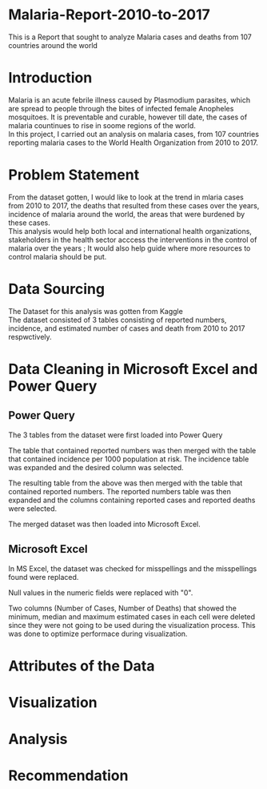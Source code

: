 # Malaria-Report-2010-to-2017
This is a Report that sought to analyze Malaria cases and deaths from 107 countries around the world
# Introduction
Malaria is an acute febrile illness caused by Plasmodium parasites, which are spread to people through the bites of infected female Anopheles mosquitoes. It is preventable and curable, however till date, the cases of malaria countinues to rise in soome regions of the world. <br/>
In this project, I carried out an analysis on malaria cases, from 107 countries reporting malaria cases to the World Health Organization from 2010 to 2017.
# Problem Statement
From the dataset gotten, I would like to look at the trend in mlaria cases from 2010 to 2017, the deaths that resulted from these cases over the years, incidence of malaria around the world, the areas that were burdened by these cases. <br/>
This analysis would help both local and international health organizations, stakeholders in the health sector acccess the interventions in the control of malaria over the years ; It would also help guide where more resources to control malaria should be put.
# Data Sourcing
The Dataset for this analysis was gotten from Kaggle <br/>
The dataset consisted of 3 tables consisting of reported numbers, incidence, and estimated number of cases and death from 2010 to 2017 respwctively.
# Data Cleaning in Microsoft Excel and Power Query
## Power Query
The 3 tables from the dataset were first loaded into Power Query

The table that contained reported numbers was then merged with the table that contained incidence per 1000 population at risk. The incidence table was expanded and the desired column was selected.

The resulting table from the above was then merged with the table that contained reported numbers. The reported numbers table was then expanded and the columns containing reported cases and reported deaths were selected.

The merged dataset was then loaded into Microsoft Excel.
## Microsoft Excel
In MS Excel, the dataset was checked for misspellings and the misspellings found were replaced.

Null values in the numeric fields were replaced with "0".

Two columns (Number of Cases, Number of Deaths) that showed the minimum, median and maximum estimated cases in each cell were deleted since they were not going to be used during the visualization process. This was done to optimize performace during visualization.

# Attributes of the Data
# Visualization
# Analysis
# Recommendation
